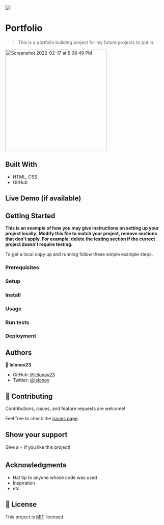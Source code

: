 ![](https://img.shields.io/badge/Microverse-blueviolet)

# Portfolio

> This is a portfolio building project for my future projects to put in.
<img width="318" alt="Screenshot 2022-02-17 at 5 08 49 PM" src="https://user-images.githubusercontent.com/86784174/154498789-801b471f-3458-4d5b-b478-9877ed9f52bf.png">



## Built With

- HTML, CSS
- GitHub

## Live Demo (if available)


## Getting Started

**This is an example of how you may give instructions on setting up your project locally.**
**Modify this file to match your project, remove sections that don't apply. For example: delete the testing section if the currect project doesn't require testing.**


To get a local copy up and running follow these simple example steps.

### Prerequisites

### Setup

### Install

### Usage

### Run tests

### Deployment



## Authors

👤 **lelonov23**

- GitHub: [@lelonov23](https://github.com/lelonov23)
- Twitter: [@lelonov](https://twitter.com/lelonov)

## 🤝 Contributing

Contributions, issues, and feature requests are welcome!

Feel free to check the [issues page](../../issues/).

## Show your support

Give a ⭐️ if you like this project!

## Acknowledgments

- Hat tip to anyone whose code was used
- Inspiration
- etc

## 📝 License

This project is [MIT](./MIT.md) licensed.

